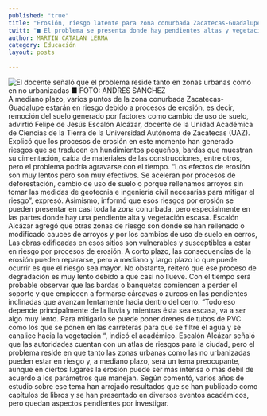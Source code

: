 ```yaml
---
published: "true"
title: "Erosión, riesgo latente para zona conurbada Zacatecas-Guadalupe"
twitt: "■ El problema se presenta donde hay pendientes altas y vegetación escasa: académico "
author: MARTIN CATALAN LERMA
category: Educación
layout: posts

---
```


![El docente señaló que el problema reside tanto en zonas urbanas como en no urbanizadas 
■ FOTO: ANDRES SANCHEZ](http://i.imgur.com/Rlq5A2Km.jpg)
A mediano plazo, varios puntos de la zona conurbada Zacatecas-Guadalupe estarán en riesgo debido a procesos de erosión, es decir, remoción del suelo generado por factores como cambio de uso de suelo, advirtió Felipe de Jesús Escalón Alcázar, docente de la Unidad Académica de Ciencias de la Tierra de la Universidad Autónoma de Zacatecas (UAZ).
Explicó que los procesos de erosión en este momento han generado riesgos que se traducen en hundimientos pequeños, bardas que muestran su cimentación, caída de materiales de las construcciones, entre otros, pero el problema podría agravarse con el tiempo.
“Los efectos de erosión son muy lentos pero son muy efectivos. Se aceleran por procesos de deforestación, cambio de uso de suelo o porque rellenamos arroyos sin tomar las medidas de geotecnia e ingeniería civil necesarias para mitigar el riesgo”, expresó.
Asimismo, informó que esos riesgos por erosión se pueden presentar en casi toda la zona conurbada, pero especialmente en las partes donde hay una pendiente alta y vegetación escasa.
Escalón Alcázar agregó que otras zonas de riesgo son donde se han rellenado o modificado cauces de arroyos y por los cambios de uso de suelo en cerros, Las obras edificadas en esos sitios son vulnerables y susceptibles a estar en riesgo por procesos de erosión.
A corto plazo, las consecuencias de la erosión pueden repararse, pero a mediano y largo plazo lo que puede ocurrir es que el riesgo sea mayor. No obstante, reiteró que ese proceso de degradación es muy lento debido a que casi no llueve.
Con el tiempo será probable observar que las bardas o banquetas comiencen a perder el soporte y que empiecen a formarse cárcavas o zurcos en las pendientes inclinadas que avanzan lentamente hacia dentro del cerro.
“Todo eso depende principalmente de la lluvia y mientras ésta sea escasa, va a ser algo muy lento. Para mitigarlo se puede poner drenes de tubos de PVC como los que se ponen en las carreteras para que se filtre el agua y se canalice hacia la vegetación “, indicó el académico.
Escalón Alcázar señaló que las autoridades cuentan con un atlas de riesgos para la ciudad, pero el problema reside en que tanto las zonas urbanas como las no urbanizadas pueden estar en riesgo y, a mediano plazo, será un tema preocupante, aunque en ciertos lugares la erosión puede ser más intensa o más débil de acuerdo a los parámetros que manejan.
Según comentó, varios años de estudio sobre ese tema han arrojado resultados que se han publicado como capítulos de libros y se han presentado en diversos eventos académicos, pero quedan aspectos pendientes por investigar.
